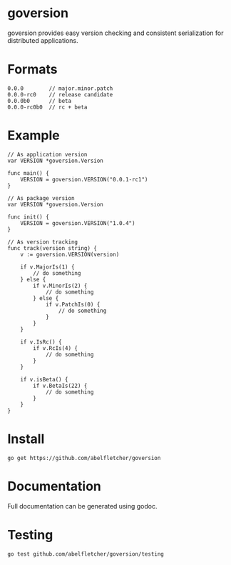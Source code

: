 goversion
=========

goversion provides easy version checking and consistent
serialization for distributed applications.

# Formats

```
0.0.0        // major.minor.patch
0.0.0-rc0    // release candidate
0.0.0b0      // beta
0.0.0-rc0b0  // rc + beta
```

# Example

```
// As application version
var VERSION *goversion.Version

func main() {
	VERSION = goversion.VERSION("0.0.1-rc1")
}
```

```
// As package version
var VERSION *goversion.Version

func init() {
	VERSION = goversion.VERSION("1.0.4")
}
```

```
// As version tracking
func track(version string) {
	v := goversion.VERSION(version)
	
	if v.MajorIs(1) {
		// do something
	} else {
		if v.MinorIs(2) {
			// do something
		} else {
			if v.PatchIs(0) {
				// do something
			}
		}
	}

	if v.IsRc() {
		if v.RcIs(4) {
			// do something
		}
	}

	if v.isBeta() {
		if v.BetaIs(22) {
			// do something
		}
	}
}
```

# Install

```
go get https://github.com/abelfletcher/goversion
```

# Documentation

Full documentation can be generated using godoc.

# Testing

```
go test github.com/abelfletcher/goversion/testing
```
